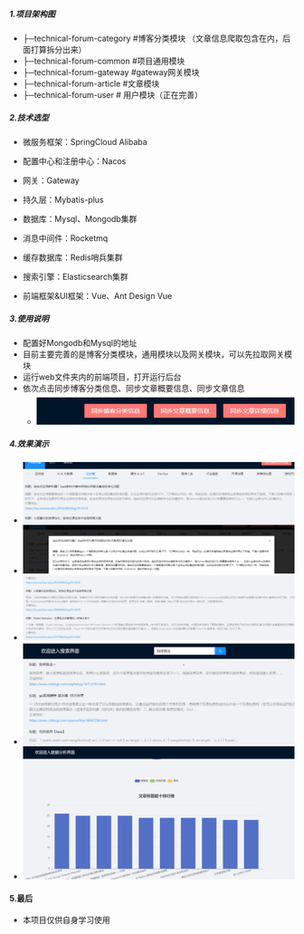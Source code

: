 ##### 1.项目架构图
  
- ├─technical-forum-category #博客分类模块 （文章信息爬取包含在内，后面打算拆分出来）
- ├─technical-forum-common #项目通用模块
- ├─technical-forum-gateway #gateway网关模块
- ├─technical-forum-article #文章模块  
- ├─technical-forum-user # 用户模块（正在完善）

##### 2.技术选型

- 微服务框架：SpringCloud Alibaba
  
- 配置中心和注册中心：Nacos
- 网关：Gateway
- 持久层：Mybatis-plus
- 数据库：Mysql、Mongodb集群
- 消息中间件：Rocketmq
- 缓存数据库：Redis哨兵集群
- 搜索引擎：Elasticsearch集群
- 前端框架&UI框架：Vue、Ant Design Vue 

##### 3.使用说明

- 配置好Mongodb和Mysql的地址
- 目前主要完善的是博客分类模块，通用模块以及网关模块，可以先拉取网关模块
- 运行web文件夹内的前端项目，打开运行后台
- 依次点击同步博客分类信息、同步文章概要信息、同步文章信息
  - ![image](https://github.com/partick33/technical-forum/blob/master/img/img.png)

##### 4.效果演示
- ![image](https://github.com/partick33/technical-forum/blob/master/img/img_1.png)
- ![image](https://github.com/partick33/technical-forum/blob/master/img/img_2.png)
- ![image](https://github.com/partick33/technical-forum/blob/master/img/img_3.png)
- ![image](https://github.com/partick33/technical-forum/blob/master/img/img_4.png)
- ![image](https://github.com/partick33/technical-forum/blob/master/img/img_5.png)

#### 5.最后
- 本项目仅供自身学习使用
